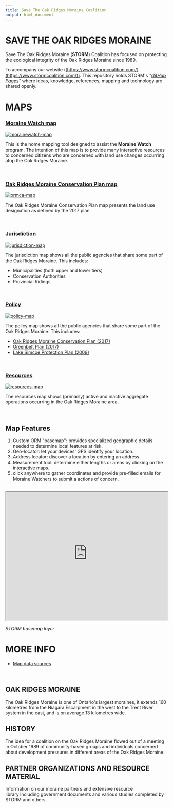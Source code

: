 ```yaml
---
title: Save The Oak Ridges Moraine Coalition
output: html_document
---
```


# SAVE THE OAK RIDGES MORAINE

Save The Oak Ridges Moraine (**STORM**) Coalition has focused on protecting the ecological integrity of the Oak Ridges Moraine since 1989.

To accompany our website ([https://www.stormcoalition.com/](https://www.stormcoalition.com/)). This repository holds STORM's *"[GitHub Pages](https://pages.github.com/)"* where ideas, knowledge, references, mapping and technology are shared openly.


# MAPS


### [Moraine Watch map](https://stormcoalition.shinyapps.io/morainewatch/)

[![morainewatch-map](assets/img/morainewatch-ss.png)](https://stormcoalition.shinyapps.io/morainewatch/)

This is the home mapping tool designed to assist the **Moraine Watch** program.  The intention of this map is to provide many interactive resources to concerned citizens who are concerned with land use changes occurring atop the Oak Ridges Moraine.

<br>


### [Oak Ridges Moraine Conservation Plan map](https://stormcoalition.shinyapps.io/ormca/)

[![ormca-map](assets/img/ormca-ss.png)](https://stormcoalition.shinyapps.io/ormca/)

The Oak Ridges Moraine Conservation Plan map presents the land use designation as defined by the 2017 plan.

<br>


### [Jurisdiction](https://stormcoalition.shinyapps.io/jurisdiction/)

[![jurisdiction-map](assets/img/jurisdiction-ss.png)](https://stormcoalition.shinyapps.io/jurisdiction/)

The jurisdiction map shows all the public agencies that share some part of the Oak Ridges Moraine. This includes:

- Municipalities (both upper and lower tiers)
- Conservation Authorities
- Provincial Ridings

<br>


### [Policy](https://stormcoalition.shinyapps.io/policy/)

[![policy-map](assets/img/policy-ss.png)](https://stormcoalition.shinyapps.io/policy/)

The policy map shows all the public agencies that share some part of the Oak Ridges Moraine. This includes:

- [Oak Ridges Moraine Conservation Plan (2017)](https://files.ontario.ca/oak-ridges-moraine-conservation-plan-2017.pdf)
- [Greenbelt Plan (2017)](https://files.ontario.ca/greenbelt-plan-2017-en.pdf)
- [Lake Simcoe Protection Plan (2009)](https://rescuelakesimcoe.org/wp-content/uploads/2021/02/Lake-Simcoe-Protection-Plan.pdf)

<br>


### [Resources](https://stormcoalition.shinyapps.io/resources/)

[![resources-map](assets/img/resources-ss.png)](https://stormcoalition.shinyapps.io/resources/)

The resources map shows (primarily) active and inactive aggregate operations occurring in the Oak Ridges Moraine area.

<br>


## Map Features

1. Custom ORM "basemap": provides specialized geographic details needed to determine local features at risk.
1. Geo-locator: let your devices' GPS identify your location.
1. Address locator: discover a location by entering an address.
1. Measurement tool: determine either lengths or areas by clicking on the interactive maps.
1. click anywhere to gather coordinates and provide pre-filled emails for Moraine Watchers to submit a actions of concern. 



<br><iframe src="https://raw.githubusercontent.com/stormcoalition/shinyapps.io/main/ORMbasemap/ORMbasemap.html" width="100%" height="400" scrolling="no" allowfullscreen></iframe><br>

*STORM basemap layer*

# MORE INFO

- [Map data sources](sources.html)


<br>

## OAK RIDGES MORAINE

The Oak Ridges Moraine is one of Ontario's largest moraines, it extends 160 kilometres from the Niagara Escarpment in the west to the Trent River system in the east, and is on average 13 kilometres wide. 


## HISTORY

The idea for a coalition on the Oak Ridges Moraine flowed out of a meeting in October 1989 of community-based groups and individuals concerned about development pressures in different areas of the Oak Ridges Moraine.


## PARTNER ORGANIZATIONS AND RESOURCE MATERIAL

Information on our moraine partners and extensive resource library including government documents and various studies completed by STORM and others.
